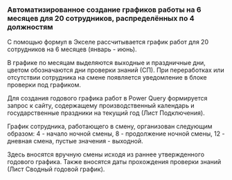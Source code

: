 ### Автоматизированное создание графиков работы на 6 месяцев для 20 сотрудников, распределённых по 4 должностям

С помощью формул в Экселе рассчитывается график работ для 20 сотрудников на 6 месяцев (январь - июнь).

В графике по месяцам выделяются выходные и праздничные дни, цветом обозначаются дни проверки знаний (СП). При переработках или отсутствии сотрудника на смене появляется уведомление в блоке проверки под графиком.

Для создания годового графика работ в Power Query формируется запрос к сайту, содержащему производственный календарь и государственные праздники на текущий год (Лист Подключения).

График сотрудника, работающего в смену, организован следующим образом: 4 - начало ночной смены, 8 - продолжение ночной смены, 12 - дневная смена, пустые значения - выходной. 

Здесь вносятся вручную смены исходя из раннее утвержденного годового графика. Также вносятся даты прохождения проверки знаний (Лист Сводный годовой график).
